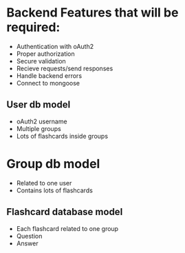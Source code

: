 # Backend Features that will be required:

- Authentication with oAuth2
- Proper authorization
- Secure validation
- Recieve requests/send responses
- Handle backend errors
- Connect to mongoose

## User db model

- oAuth2 username
- Multiple groups
- Lots of flashcards inside groups

# Group db model

- Related to one user
- Contains lots of flashcards

## Flashcard database model

- Each flashcard related to one group
- Question
- Answer
